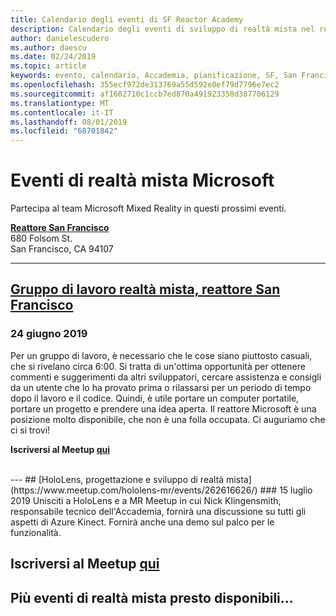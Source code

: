 ```yaml
---
title: Calendario degli eventi di SF Reactor Academy
description: Calendario degli eventi di sviluppo di realtà mista nel reattore a San Francisco.
author: danielescudero
ms.author: daescu
ms.date: 02/24/2019
ms.topic: article
keywords: evento, calendario, Accademia, pianificazione, SF, San Francisco, Reactor
ms.openlocfilehash: 355ecf972de313769a55d592e0ef79d7796e7ec2
ms.sourcegitcommit: af1602710c1ccb7ed870a491923350d387706129
ms.translationtype: MT
ms.contentlocale: it-IT
ms.lasthandoff: 08/01/2019
ms.locfileid: "68701842"
---
```

# <a name="microsoft-mixed-reality-events"></a>Eventi di realtà mista Microsoft

Partecipa al team Microsoft Mixed Reality in questi prossimi eventi.

**[Reattore San Francisco](https://developer.microsoft.com/reactor/#ReactorSF)**<br>
680 Folsom St.<br>
San Francisco, CA 94107


---
## <a name="mixed-reality-workgroup-san-francisco-reactorhttpsemea01safelinksprotectionoutlookcomurlhttps3a2f2fwwwmeetupcom2fhololens-mr2fdata027c017cdaescu40microsoftcom7ca8ddee063b7949a9992308d6903e62b07c72f988bf86f141af91ab2d7cd011db477c17c07c636854994961124360sdataymnaaiwvxij700mo9gj2boz4w82bgkdjdhijhytfczcfu3dreserved0"></a>[Gruppo di lavoro realtà mista, reattore San Francisco](https://emea01.safelinks.protection.outlook.com/?url=https%3A%2F%2Fwww.meetup.com%2Fhololens-mr%2F&data=02%7C01%7Cdaescu%40microsoft.com%7Ca8ddee063b7949a9992308d6903e62b0%7C72f988bf86f141af91ab2d7cd011db47%7C1%7C0%7C636854994961124360&sdata=YmnAAiWVxIJ700mO9gj%2BOz4W8%2BgKDjDhiJhYtfCzCFU%3D&reserved=0)
### <a name="june-24-2019"></a>24 giugno 2019
Per un gruppo di lavoro, è necessario che le cose siano piuttosto casuali, che si rivelano circa 6:00. Si tratta di un'ottima opportunità per ottenere commenti e suggerimenti da altri sviluppatori, cercare assistenza e consigli da un utente che lo ha provato prima o rilassarsi per un periodo di tempo dopo il lavoro e il codice. Quindi, è utile portare un computer portatile, portare un progetto e prendere una idea aperta. Il reattore Microsoft è una posizione molto disponibile, che non è una folla occupata. Ci auguriamo che ci si trovi!

**Iscriversi al Meetup [qui](https://emea01.safelinks.protection.outlook.com/?url=https%3A%2F%2Fwww.meetup.com%2Fhololens-mr%2F&data=02%7C01%7Cdaescu%40microsoft.com%7Ca8ddee063b7949a9992308d6903e62b0%7C72f988bf86f141af91ab2d7cd011db47%7C1%7C0%7C636854994961124360&sdata=YmnAAiWVxIJ700mO9gj%2BOz4W8%2BgKDjDhiJhYtfCzCFU%3D&reserved=0)**

<br>
---
## <a name="hololens-mixed-reality-design-and-developmenthttpswwwmeetupcomhololens-mrevents262616626"></a>[HoloLens, progettazione e sviluppo di realtà mista](https://www.meetup.com/hololens-mr/events/262616626/)
### <a name="july-15-2019"></a>15 luglio 2019
Unisciti a HoloLens e a MR Meetup in cui Nick Klingensmith, responsabile tecnico dell'Accademia, fornirà una discussione su tutti gli aspetti di Azure Kinect. Fornirà anche una demo sul palco per le funzionalità.

**Iscriversi al Meetup [qui](https://www.meetup.com/hololens-mr/events/262616626/)**
<br>
---
## <a name="more-mixed-reality-events-coming-soon"></a>Più eventi di realtà mista presto disponibili...
